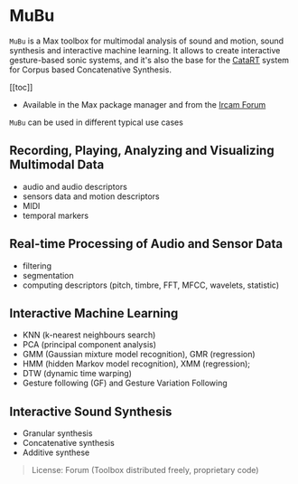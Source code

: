 # MuBu

`MuBu` is a Max toolbox for multimodal analysis of sound and motion, sound synthesis and interactive machine learning. It allows to create interactive gesture-based sonic systems, and it's also the base for the [CataRT](/catart.html) system for Corpus based Concatenative Synthesis.

[[toc]]

- Available in the Max package manager and from the [Ircam Forum](https://forum.ircam.fr/projects/detail/mubu/)

`MuBu` can be used in different typical use cases


## Recording, Playing, Analyzing and Visualizing Multimodal Data

- audio and audio descriptors
- sensors data and motion descriptors
- MIDI
- temporal markers


## Real-time Processing of Audio and Sensor Data

- filtering
- segmentation
- computing descriptors (pitch, timbre, FFT, MFCC, wavelets, statistic)


## Interactive Machine Learning

- KNN (k-nearest neighbours search)
- PCA (principal component analysis)
- GMM (Gaussian mixture model recognition), GMR (regression)
- HMM (hidden Markov model recognition), XMM (regression); 
- DTW (dynamic time warping)
- Gesture following (GF) and Gesture Variation Following
 

## Interactive Sound Synthesis

- Granular synthesis
- Concatenative synthesis
- Additive synthese 
 

> License: Forum (Toolbox distributed freely, proprietary code)
